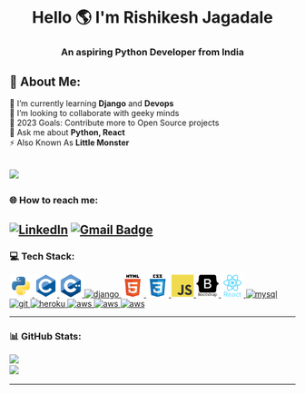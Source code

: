 <h1 align="center">Hello 🌎 I'm Rishikesh Jagadale</h1>
<h3 align="center">An aspiring Python Developer from India</h3>

## 💫 About Me:
🌱 I’m currently learning **Django** and **Devops**<br>👯 I’m looking to collaborate with geeky minds<br>🥅 2023 Goals: Contribute more to Open Source projects<br>
💬 Ask me about **Python, React**<br>
⚡ Also Known As **Little Monster**

[![](https://visitcount.itsvg.in/api?id=rissh&icon=0&color=12)](https://visitcount.itsvg.in)
---

### 🌐 **How to reach me**:
[![LinkedIn](https://img.shields.io/badge/LinkedIn-%230077B5.svg?logo=linkedin&logoColor=white)]((https://www.linkedin.com/in/rishikesh-jagadale-331812207/)) 
[![Gmail Badge](https://img.shields.io/badge/-Mail-c14438?style=flat-square&logo=Gmail&logoColor=white&link=mailto:rishikeshjagadale23@gmail.com)](mailto:rishikeshjagadale23@gmail.com)
---

### 💻 **Tech Stack**:

<p align="left"><a href="https://www.python.org" target="_blank"> <img src="https://raw.githubusercontent.com/devicons/devicon/master/icons/python/python-original.svg" alt="python" width="40" height="40"/> </a> </a> <a href="https://www.cprogramming.com/" target="_blank"> <img src="https://raw.githubusercontent.com/devicons/devicon/master/icons/c/c-original.svg" alt="c" width="40" height="40"/> </a> <a href="https://www.w3schools.com/cpp/" target="_blank"> <img src="https://raw.githubusercontent.com/devicons/devicon/master/icons/cplusplus/cplusplus-original.svg" alt="cplusplus" width="40" height="40"/> </a> <a href="https://www.djangoproject.com/" target="_blank"> <img src="https://www.vectorlogo.zone/logos/djangoproject/djangoproject-icon.svg" alt="django" width="40" height="40"/> </a>
<a href="https://www.w3.org/html/" target="_blank"> <img src="https://raw.githubusercontent.com/devicons/devicon/master/icons/html5/html5-original-wordmark.svg" alt="html5" width="40" height="40"/> </a><a href="https://www.w3schools.com/css/" target="_blank"> <img src="https://raw.githubusercontent.com/devicons/devicon/master/icons/css3/css3-original-wordmark.svg" alt="css3" width="40" height="40"/> </a><a href="https://developer.mozilla.org/en-US/docs/Web/JavaScript" target="_blank"> <img src="https://raw.githubusercontent.com/devicons/devicon/master/icons/javascript/javascript-original.svg" alt="javascript" width="40" height="40"/> </a>
<a href="https://getbootstrap.com" target="_blank"> <img src="https://raw.githubusercontent.com/devicons/devicon/master/icons/bootstrap/bootstrap-plain-wordmark.svg" alt="bootstrap" width="40" height="40"/> </a> <a href="https://reactjs.org/" target="_blank"> <img src="https://raw.githubusercontent.com/devicons/devicon/master/icons/react/react-original-wordmark.svg" alt="react" width="40" height="40"/> </a><a href="https://www.mysql.com/" target="_blank"> <img src="https://www.vectorlogo.zone/logos/mysql/mysql-official.svg" alt="mysql" width="40" height="40"/> </a></a><a href="https://git-scm.com/" target="_blank"> <img src="https://www.vectorlogo.zone/logos/git-scm/git-scm-icon.svg" alt="git" width="40" height="40"/> </a><a href="https://heroku.com" target="_blank"> <img src="https://www.vectorlogo.zone/logos/heroku/heroku-icon.svg" alt="heroku" width="40" height="40"/> </a><a href="https://aws.amazon.com/" target="_blank"> <img src="https://www.vectorlogo.zone/logos/amazon_aws/amazon_aws-icon.svg" alt="aws" width="40" height="40"/> </a><a href="https://jupyter.org/" target="_blank"> <img src="https://www.vectorlogo.zone/logos/jupyter/jupyter-icon.svg" alt="aws" width="40" height="40"/> </a><a href="https://code.visualstudio.com/" target="_blank"> <img src="https://www.vectorlogo.zone/logos/visualstudio_code/visualstudio_code-icon.svg" alt="aws" width="40" height="40"/> </a> </p>

---

### 📊 GitHub Stats:
![](https://github-readme-streak-stats.herokuapp.com/?user=rissh&theme=default&hide_border=false)<br/>
![](https://github-readme-stats.vercel.app/api/top-langs/?username=rissh&theme=default&hide_border=false&include_all_commits=false&count_private=false&layout=compact)


---

<!-- Proudly created with GPRM ( https://gprm.itsvg.in ) -->
<!--
**rissh/rissh** is a ✨ _special_ ✨ repository because its `README.md` (this file) appears on your GitHub profile.

Here are some ideas to get you started:

- 🔭 I’m currently working on ...
- 🌱 I’m currently learning ...
- 👯 I’m looking to collaborate on ...
- 🤔 I’m looking for help with ...
- 💬 Ask me about ...
- 📫 How to reach me: ...
- 😄 Pronouns: ...
- ⚡ Fun fact: ...
-->
